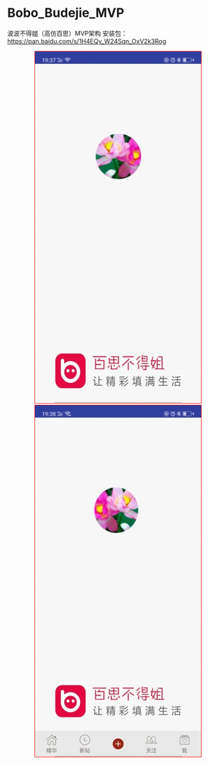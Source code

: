 # Bobo_Budejie_MVP
波波不得姐（高仿百思）MVP架构  安装包：https://pan.baidu.com/s/1H4EQy_W24Sqn_OxV2k3Rog


<div align="center">
<img src="https://github.com/leonInShanghai/Bobo_Budejie_MVP/blob/master/otherPicture/1572608834668.gif?raw=true"
style="border: 1px solid #ff0000;"/>
<div />

<div align="center">
<img src="https://github.com/leonInShanghai/Bobo_Budejie_MVP/blob/master/otherPicture/1572608856323.gif?raw=true"
style="border: 1px solid #ff0000;"/>
<div />